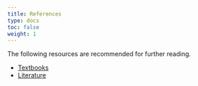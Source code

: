 ```yaml
---
title: References
type: docs
toc: false
weight: 1
---
```


The following resources are recommended for further reading.

-   [Textbooks](./books/)
-   [Literature](./lit/)

